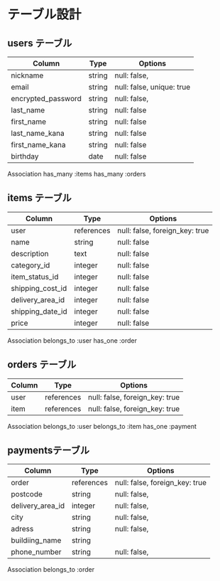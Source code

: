 # テーブル設計

## users テーブル

| Column             | Type   | Options     |
| ------------------ | ------ | ----------- |
| nickname           | string | null: false,|
| email              | string | null: false, unique: true|
| encrypted_password | string | null: false,|
| last_name          | string | null: false |
| first_name         | string | null: false |
| last_name_kana     | string | null: false |
| first_name_kana    | string | null: false |
| birthday           | date   | null: false |

Association
has_many :items
has_many :orders

## items テーブル

| Column           | Type        | Options     |
| ------           | ------      | ----------- |
| user             | references  | null: false, foreign_key: true |
| name             | string      | null: false |
| description      | text        | null: false |
| category_id      | integer     | null: false |
| item_status_id   | integer     | null: false |
| shipping_cost_id | integer     | null: false |
| delivery_area_id | integer     | null: false |
| shipping_date_id | integer     | null: false |
| price            | integer     | null: false |

Association
belongs_to :user
has_one :order
 
## orders テーブル

| Column       | Type       | Options                        |
| ------       | ---------- | ------------------------------ |
| user         | references | null: false, foreign_key: true |
| item         | references | null: false, foreign_key: true |

Association
belongs_to :user
belongs_to :item
has_one :payment

##  paymentsテーブル

| Column         | Type       | Options                        |
| -------        | ---------- | ------------------------------ |
| order          | references | null: false, foreign_key: true |
| postcode       | string     | null: false, |
| delivery_area_id      | integer    | null: false, |
| city           | string     | null: false, |
| adress         | string     | null: false, |
| buildiing_name | string     | 
| phone_number   | string     | null: false, |

Association
belongs_to :order